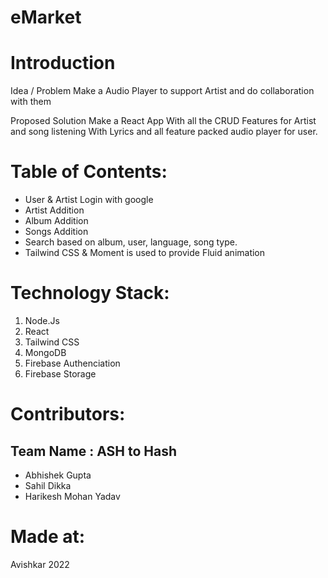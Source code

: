 # eMarket
# Introduction
Idea / Problem
Make a Audio Player to support Artist and do collaboration with them


Proposed Solution
Make a React App With all the CRUD Features for Artist and song listening With Lyrics and all feature packed audio player for user.


# Table of Contents:
* User & Artist Login with google
* Artist Addition
* Album Addition
* Songs Addition
* Search based on album, user, language, song type.
* Tailwind CSS & Moment is used to provide Fluid animation

# Technology Stack:
1. Node.Js
2. React
3. Tailwind CSS
4. MongoDB
5. Firebase Authenciation
6. Firebase Storage

# Contributors:
## Team Name : ASH to Hash

* Abhishek Gupta
* Sahil Dikka
* Harikesh Mohan Yadav

# Made at:
Avishkar 2022

